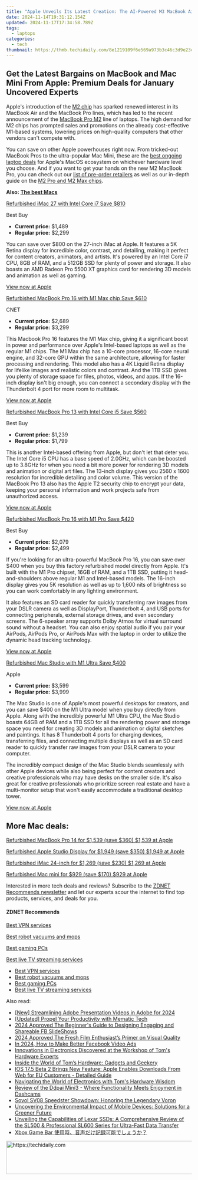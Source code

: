 ```yaml
---
title: "Apple Unveils Its Latest Creation: The AI-Powered M3 MacBook Air for Everyday Users | Expert Review by ZDNET"
date: 2024-11-14T19:31:12.154Z
updated: 2024-11-17T17:34:58.789Z
tags:
  - laptops
categories:
  - tech
thumbnail: https://thmb.techidaily.com/8e1219109f6e569a973b3c46c3d9e23c1f4eabc6e42aa2cadb4595040f5c4520.jpg
---
```


## Get the Latest Bargains on MacBook and Mac Mini From Apple: Premium Deals for January Uncovered  Experts

Apple's introduction of the [M2 chip](https://www.zdnet.com/article/wwdc-2022-apple-unveils-the-m2-chip/) has sparked renewed interest in its MacBook Air and the MacBook Pro lines, which has led to the recent announcement of the [MacBook Pro M2](https://www.zdnet.com/article/apples-new-macbook-pro-with-m2-pro-chip-is-a-compelling-package/) line of laptops. The high demand for M2 chips has prompted sales and promotions on the already cost-effective M1-based systems, lowering prices on high-quality computers that other vendors can't compete with. 

You can save on other Apple powerhouses right now. From tricked-out MacBook Pros to the ultra-popular Mac Mini, these are the [best ongoing laptop deals](https://www.zdnet.com/article/best-holiday-laptop-deals-2022/) for Apple's MacOS ecosystem on whichever hardware level you choose. And if you want to get your hands on the new M2 MacBook Pro, you can check out our [list of pre-order retailers](https://www.zdnet.com/article/how-to-preorder-apples-new-macbook-pro-and-mac-mini-and-ultimately-skip-the-line/) as well as our in-depth guide on the [M2 Pro and M2 Max chips](https://www.zdnet.com/article/apple-new-macbook-pros-with-m2-pro-and-m2-max-chips-heres-what-you-need-to-know/).

**Also: [The best Macs](https://www.zdnet.com/article/best-mac/)**

[Refurbished iMac 27 with Intel Core i7 Save $810](https://apple.sjv.io/c/159047/435031/7613?&sharedId=zdnet&u=https%3A%2F%2Fwww.apple.com%2Fshop%2Fproduct%2FFXWV2LL%2FA%2Frefurbished-27-inch-imac-38ghz-8-core-intel-core-i7-with-retina-5k-display&subId1=zd-%5F%5FCOM%5FCLICK%5FID%5F%5F-dtp) 

Best Buy

* **Current price:** $1,489
* **Regular price:** $2,299

You can save over $800 on the 27-inch iMac at Apple. It features a 5K Retina display for incredible color, contrast, and detailing, making it perfect for content creators, animators, and artists. It's powered by an Intel Core i7 CPU, 8GB of RAM, and a 512GB SSD for plenty of power and storage. It also boasts an AMD Radeon Pro 5500 XT graphics card for rendering 3D models and animation as well as gaming.

[View now at Apple](https://apple.sjv.io/c/159047/435031/7613?&sharedId=zdnet&u=https%3A%2F%2Fwww.apple.com%2Fshop%2Fproduct%2FFXWV2LL%2FA%2Frefurbished-27-inch-imac-38ghz-8-core-intel-core-i7-with-retina-5k-display&subId1=zd-%5F%5FCOM%5FCLICK%5FID%5F%5F-dtp) 

[Refurbished MacBook Pro 16 with M1 Max chip Save $610](https://apple.sjv.io/c/159047/435031/7613?&sharedId=zdnet&u=https%3A%2F%2Fwww.apple.com%2Fshop%2Fproduct%2FFK1H3LL%2FA%2Frefurbished-16-inch-macbook-pro-apple-m1-max-chip-with-10%25E2%2580%2591core-cpu-and-32%25E2%2580%2591core-gpu-silver&subId1=zd-%5F%5FCOM%5FCLICK%5FID%5F%5F-dtp) 

CNET

* **Current price:** $2,689
* **Regular price:** $3,299

This Macbook Pro 16 features the M1 Max chip, giving it a significant boost in power and performance over Apple's Intel-based laptops as well as the regular M1 chips. The M1 Max chip has a 10-core processor, 16-core neural engine, and 32-core GPU within the same architecture, allowing for faster processing and rendering. This model also has a 4K Liquid Retina display for lifelike images and realistic colors and contrast. And the 1TB SSD gives you plenty of storage space for files, photos, videos, and apps. If the 16-inch display isn't big enough, you can connect a secondary display with the Thunderbolt 4 port for more room to multitask.

[View now at Apple](https://apple.sjv.io/c/159047/435031/7613?&sharedId=zdnet&u=https%3A%2F%2Fwww.apple.com%2Fshop%2Fproduct%2FFK1H3LL%2FA%2Frefurbished-16-inch-macbook-pro-apple-m1-max-chip-with-10%25E2%2580%2591core-cpu-and-32%25E2%2580%2591core-gpu-silver&subId1=zd-%5F%5FCOM%5FCLICK%5FID%5F%5F-dtp) 

[Refurbished MacBook Pro 13 with Intel Core i5 Save $560](https://apple.sjv.io/c/159047/435031/7613?&sharedId=zdnet&u=https%3A%2F%2Fwww.apple.com%2Fshop%2Fproduct%2FFWP42LL%2FA%2Frefurbished-133-inch-macbook-pro-20ghz-quad-core-intel-core-i5-with-retina-display-space-gray&subId1=zd-%5F%5FCOM%5FCLICK%5FID%5F%5F-dtp) 

Best Buy

* **Current price:** $1,239
* **Regular price:** $1,799

This is another Intel-based offering from Apple, but don't let that deter you. The Intel Core i5 CPU has a base speed of 2.0GHz, which can be boosted up to 3.8GHz for when you need a bit more power for rendering 3D models and animation or digital art files. The 13-inch display gives you 2560 x 1600 resolution for incredible detailing and color volume. This version of the MacBook Pro 13 also has the Apple T2 security chip to encrypt your data, keeping your personal information and work projects safe from unauthorized access.

[View now at Apple](https://apple.sjv.io/c/159047/435031/7613?&sharedId=zdnet&u=https%3A%2F%2Fwww.apple.com%2Fshop%2Fproduct%2FFWP42LL%2FA%2Frefurbished-133-inch-macbook-pro-20ghz-quad-core-intel-core-i5-with-retina-display-space-gray&subId1=zd-%5F%5FCOM%5FCLICK%5FID%5F%5F-dtp) 

[Refurbished MacBook Pro 16 with M1 Pro Save $420](https://apple.sjv.io/c/159047/435031/7613?&sharedId=zdnet&u=https%3A%2F%2Fwww.apple.com%2Fshop%2Fproduct%2FFK1F3LL%2FA%2Frefurbished-16-inch-macbook-pro-apple-m1-pro-chip-with-10%25E2%2580%2591core-cpu-and-16%25E2%2580%2591core-gpu-silver&subId1=zd-%5F%5FCOM%5FCLICK%5FID%5F%5F-dtp) 

Best Buy

* **Current price:** $2,079
* **Regular price:** $2,499

If you're looking for an ultra-powerful MacBook Pro 16, you can save over $400 when you buy this factory refurbished model directly from Apple. It's built with the M1 Pro chipset, 16GB of RAM, and a 1TB SSD, putting it head-and-shoulders above regular M1 and Intel-based models. The 16-inch display gives you 5K resolution as well as up to 1,600 nits of brightness so you can work comfortably in any lighting environment.

It also features an SD card reader for quickly transferring raw images from your DSLR camera as well as DisplayPort, Thunderbolt 4, and USB ports for connecting peripherals, external storage drives, and even secondary screens. The 6-speaker array supports Dolby Atmos for virtual surround sound without a headset. You can also enjoy spatial audio if you pair your AirPods, AirPods Pro, or AirPods Max with the laptop in order to utilize the dynamic head tracking technology.

[View now at Apple](https://apple.sjv.io/c/159047/435031/7613?&sharedId=zdnet&u=https%3A%2F%2Fwww.apple.com%2Fshop%2Fproduct%2FFK1F3LL%2FA%2Frefurbished-16-inch-macbook-pro-apple-m1-pro-chip-with-10%25E2%2580%2591core-cpu-and-16%25E2%2580%2591core-gpu-silver&subId1=zd-%5F%5FCOM%5FCLICK%5FID%5F%5F-dtp) 

[Refurbished Mac Studio with M1 Ultra Save $400](https://apple.sjv.io/c/159047/435031/7613?&sharedId=zdnet&u=https%3A%2F%2Fwww.apple.com%2Fshop%2Fproduct%2FFJMW3LL%2FA%2Frefurbished-mac-studio-apple-m1-ultra-chip-with-20%25E2%2580%2591core-cpu-and-48%25E2%2580%2591core-gpu&subId1=zd-%5F%5FCOM%5FCLICK%5FID%5F%5F-dtp) 

Apple

* **Current price:** $3,599
* **Regular price:** $3,999

The Mac Studio is one of Apple's most powerful desktops for creators, and you can save $400 on the M1 Ultra model when you buy directly from Apple. Along with the incredibly powerful M1 Ultra CPU, the Mac Studio boasts 64GB of RAM and a 1TB SSD for all the rendering power and storage space you need for creating 3D models and animation or digital sketches and paintings. It has 8 Thunderbolt 4 ports for charging devices, transferring files, and connecting multiple displays as well as an SD card reader to quickly transfer raw images from your DSLR camera to your computer. 

The incredibly compact design of the Mac Studio blends seamlessly with other Apple devices while also being perfect for content creators and creative professionals who may have desks on the smaller side. It's also great for creative professionals who prioritize screen real estate and have a multi-monitor setup that won't easily accommodate a traditional desktop tower.

[View now at Apple](https://apple.sjv.io/c/159047/435031/7613?&sharedId=zdnet&u=https%3A%2F%2Fwww.apple.com%2Fshop%2Fproduct%2FFJMW3LL%2FA%2Frefurbished-mac-studio-apple-m1-ultra-chip-with-20%25E2%2580%2591core-cpu-and-48%25E2%2580%2591core-gpu&subId1=zd-%5F%5FCOM%5FCLICK%5FID%5F%5F-dtp) 

## **More Mac deals:**

[Refurbished MacBook Pro 14 for $1,539 (save $360) $1,539 at Apple](https://apple.sjv.io/c/159047/435031/7613?&sharedId=zdnet&u=https%3A%2F%2Fwww.apple.com%2Fshop%2Fproduct%2FFKGR3LL%2FA%2Frefurbished-14-inch-macbook-pro-apple-m1-pro-chip-with-8%25E2%2580%2591core-cpu-and-14%25E2%2580%2591core-gpu-silver&subId1=zd-%5F%5FCOM%5FCLICK%5FID%5F%5F-dtp)

[Refurbished Apple Studio Display for $1,949 (save $350) $1,949 at Apple](https://apple.sjv.io/c/159047/435031/7613?&sharedId=zdnet&u=https%3A%2F%2Fwww.apple.com%2Fshop%2Fproduct%2FFMYV3LL%2FA%2FRefurbished-Apple-Studio-Display-Nano-texture-glass-Tilt-and-height-adjustable-stand&subId1=zd-%5F%5FCOM%5FCLICK%5FID%5F%5F-dtp)

[Refurbished iMac 24-inch for $1,269 (save $230) $1,269 at Apple](https://apple.sjv.io/c/159047/435031/7613?&sharedId=zdnet&u=https%3A%2F%2Fwww.apple.com%2Fshop%2Fproduct%2FFGPC3LL%2FA%2FRefurbished-24-inch-iMac-Apple-M1-Chip-with-8%25E2%2580%2591Core-CPU-and-8%25E2%2580%2591Core-GPU-Gigabit-Ethernet-Silver&subId1=zd-%5F%5FCOM%5FCLICK%5FID%5F%5F-dtp)

[Refurbished Mac mini for $929 (save $170) $929 at Apple](https://apple.sjv.io/c/159047/435031/7613?&sharedId=zdnet&u=https%3A%2F%2Fwww.apple.com%2Fshop%2Fproduct%2FFXNG2LL%2FA%2FRefurbished-Mac-mini-30GHz-6-core-Intel-Core-i5-Space-Gray&subId1=zd-%5F%5FCOM%5FCLICK%5FID%5F%5F-dtp)

Interested in more tech deals and reviews? Subscribe to the [ZDNET Recommends newsletter](https://www.zdnet.com/newsletters/) and let our experts scour the internet to find top products, services, and deals for you. 

#### **ZDNET** Recommends

[Best VPN services](https://www.zdnet.com/article/best-vpn/ "Best VPN services")

[Best robot vacuums and mops](https://www.zdnet.com/article/best-robot-vacuum-mop/ "Best robot vacuums and mops")

[Best gaming PCs](https://www.zdnet.com/article/best-gaming-pc/ "Best gaming PCs")

[Best live TV streaming services](https://www.zdnet.com/article/best-live-tv-streaming-service/ "Best live TV streaming services")

* [Best VPN services](https://www.zdnet.com/article/best-vpn/ "Best VPN services")
* [Best robot vacuums and mops](https://www.zdnet.com/article/best-robot-vacuum-mop/ "Best robot vacuums and mops")
* [Best gaming PCs](https://www.zdnet.com/article/best-gaming-pc/ "Best gaming PCs")
* [Best live TV streaming services](https://www.zdnet.com/article/best-live-tv-streaming-service/ "Best live TV streaming services")

<ins class="adsbygoogle"
     style="display:block"
     data-ad-format="autorelaxed"
     data-ad-client="ca-pub-7571918770474297"
     data-ad-slot="1223367746"></ins>

<ins class="adsbygoogle"
     style="display:block"
     data-ad-client="ca-pub-7571918770474297"
     data-ad-slot="8358498916"
     data-ad-format="auto"
     data-full-width-responsive="true"></ins>

<span class="atpl-alsoreadstyle">Also read:</span>
<div><ul>
<li><a href="https://screen-video-capture.techidaily.com/new-streamlining-adobe-presentation-videos-in-adobe-for-2024/"><u>[New] Streamlining Adobe Presentation Videos in Adobe for 2024</u></a></li>
<li><a href="https://extra-skills.techidaily.com/updated-propel-your-productivity-with-mematic-tech/"><u>[Updated] Propel Your Productivity with Mematic Tech</u></a></li>
<li><a href="https://facebook-videos.techidaily.com/2024-approved-the-beginners-guide-to-designing-engaging-and-shareable-fb-slideshows/"><u>2024 Approved The Beginner's Guide to Designing Engaging and Shareable FB SlideShows</u></a></li>
<li><a href="https://some-guidance.techidaily.com/2024-approved-the-fresh-film-enthusiasts-primer-on-visual-quality/"><u>2024 Approved The Fresh Film Enthusiast’s Primer on Visual Quality</u></a></li>
<li><a href="https://facebook-video-content.techidaily.com/in-2024-how-to-make-better-facebook-video-ads/"><u>In 2024, How to Make Better Facebook Video Ads</u></a></li>
<li><a href="https://hardware-reviews.techidaily.com/innovations-in-electronics-discovered-at-the-workshop-of-toms-hardware-experts/"><u>Innovations in Electronics Discovered at the Workshop of Tom's Hardware Experts</u></a></li>
<li><a href="https://hardware-reviews.techidaily.com/inside-the-world-of-toms-hardware-gadgets-and-geekery/"><u>Inside the World of Tom’s Hardware: Gadgets and Geekery</u></a></li>
<li><a href="https://tech-renaissance.techidaily.com/ios-175-beta-2-brings-new-feature-apple-enables-downloads-from-web-for-eu-customers-detailed-guide/"><u>IOS 17.5 Beta 2 Brings New Feature: Apple Enables Downloads From Web for EU Customers - Detailed Guide</u></a></li>
<li><a href="https://hardware-reviews.techidaily.com/navigating-the-world-of-electronics-with-toms-hardware-wisdom/"><u>Navigating the World of Electronics with Tom's Hardware Wisdom</u></a></li>
<li><a href="https://buynow-reviews.techidaily.com/review-of-the-ddpai-mini3-where-functionality-meets-enjoyment-in-dashcams/"><u>Review of the Ddpai Mini3 - Where Functionality Meets Enjoyment in Dashcams</u></a></li>
<li><a href="https://hardware-reviews.techidaily.com/sovol-sv08-speedster-showdown-honoring-the-legendary-voron/"><u>Sovol SV08 Speedster Showdown: Honoring the Legendary Voron</u></a></li>
<li><a href="https://hardware-tips.techidaily.com/uncovering-the-environmental-impact-of-mobile-devices-solutions-for-a-greener-future/"><u>Uncovering the Environmental Impact of Mobile Devices: Solutions for a Greener Future</u></a></li>
<li><a href="https://hardware-reviews.techidaily.com/unveiling-the-capabilities-of-lexar-ssds-a-comprehensive-review-of-the-sl500-and-professional-sl600-series-for-ultra-fast-data-transfer/"><u>Unveiling the Capabilities of Lexar SSDs: A Comprehensive Review of the SL500 & Professional SL600 Series for Ultra-Fast Data Transfer</u></a></li>
<li><a href="https://discord-videos.techidaily.com/xbox-game-bar/"><u>Xbox Game Bar 使用時、音声だけ記録可能でしょうか？</u></a></li>
</ul></div>

<!-- affiliate ads begin -->
<a href="https://appsumo.8odi.net/c/5597632/2082527/7443" target="_top" id="2082527">
  <img src="//a.impactradius-go.com/display-ad/7443-2082527" border="0" alt="https://techidaily.com" width="728" height="90"/>
</a>
<img height="0" width="0" src="https://appsumo.8odi.net/i/5597632/2082527/7443" style="position:absolute;visibility:hidden;" border="0" />
<!-- affiliate ads end -->

